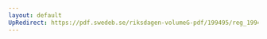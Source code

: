 ```yaml
---
layout: default
UpRedirect: https://pdf.swedeb.se/riksdagen-volumeG-pdf/199495/reg_199495/reg_199495_0187.pdf
---
```

